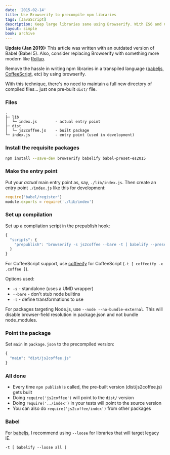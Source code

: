 ```yaml
---
date: '2015-02-14'
title: Use Browserify to precompile npm libraries
tags: [JavaScript]
description: Keep large libraries sane using Browserify. With ES6 and CoffeeScript support!
layout: simple
book: archive
---
```


<Notice archived>

**Update (Jan 2019):** This article was written with an outdated version of Babel (Babel 5). Also, consider replacing Browserify with something more modern like [Rollup](https://npmjs.com/package/rollup).

</Notice>

Remove the hassle in writing npm libraries in a transpiled language ([babeljs], [CoffeeScript], etc) by using browserify.

With this technique, there's no need to maintain a full new directory of compiled files... just one pre-built `dist/` file.

### Files

```
.
├─ lib
│  └─ index.js        - actual entry point
├─ dist
│  └─ js2coffee.js    - built package
└─ index.js           - entry point (used in development)
```

### Install the requisite packages

```bash
npm install --save-dev browserify babelify babel-preset-es2015
```

### Make the entry point

Put your _actual_ main entry point as, say, `./lib/index.js`. Then create an entry point `./index.js` like this for development:

```js
require('babel/register')
module.exports = require('./lib/index')
```

### Set up compilation

Set up a compliation script in the prepublish hook:

```js
{
  "scripts": {
    "prepublish": "browserify -s js2coffee --bare -t [ babelify --presets [ es2015 ] ] ./lib/index.js > dist/js2coffee.js"
  }
}
```

For CoffeeScript support, use [coffeeify](https://github.com/jnordberg/coffeeify) for CoffeeScript (`-t [ coffeeify -x .coffee ]`).

Options used:

- `-s` - standalone (uses a UMD wrapper)
- `--bare` - don't stub node builtins
- `-t` - define transformations to use

For packages targeting Node.js, use `--node --no-bundle-external`. This will disable browser-field resolution in package.json and not bundle node_modules.

### Point the package

Set `main` in `package.json` to the precompiled version:

```js
{
  "main": "dist/js2coffee.js"
}
```

### All done

- Every time `npm publish` is called, the pre-built version (dist/js2coffee.js) gets built
- Doing `require('js2coffee')` will point to the `dist/` version
- Doing `require('../index')` in your tests will point to the source version
- You can also do `require('js2coffee/index')` from other packages

### Babel

For [babeljs], I recommend using `--loose` for libraries that will target legacy IE.

```
-t [ babelify --loose all ]
```

[babeljs]: http://babeljs.io/
[coffeescript]: http://coffeescript.org/
[browserify]: https://github.com/substack/node-browserify
